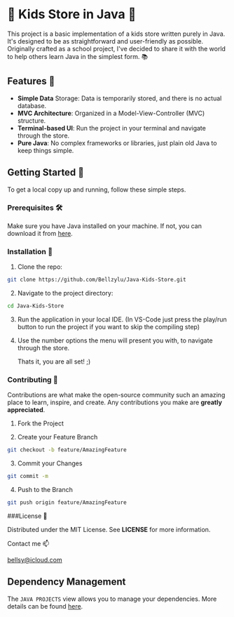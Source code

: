 # 🎈 **Kids Store in Java** 🎈

This project is a basic implementation of a kids store written purely in Java. It's designed to be as straightforward and user-friendly as possible. Originally crafted as a school project, I've decided to share it with the world to help others learn Java in the simplest form. 📚

## **Features** 🎪

* **Simple Data** Storage: Data is temporarily stored, and there is no actual database.
* **MVC Architecture**: Organized in a Model-View-Controller (MVC) structure.
* **Terminal-based UI**: Run the project in your terminal and navigate through the store.
* **Pure Java**: No complex frameworks or libraries, just plain old Java to keep things simple.

## **Getting Started** 🚀

To get a local copy up and running, follow these simple steps.

### **Prerequisites** 🛠️

Make sure you have Java installed on your machine. If not, you can download it from [here](https://www.java.com/en/download/).


### **Installation** 💾

1. Clone the repo:

```bash 
git clone https://github.com/Bellzylu/Java-Kids-Store.git
```

2. Navigate to the project directory:

```bash
cd Java-Kids-Store
```


3. Run the application in your local IDE. (In VS-Code just press the play/run button to run the project if you want to skip the compiling step)

4. Use the number options the menu will present you with, to navigate through the store.

   Thats it, you are all set! ;) 
   

### **Contributing** 🤝

Contributions are what make the open-source community such an amazing place to learn, inspire, and create. Any contributions you make are **greatly appreciated**.

1. Fork the Project

2. Create your Feature Branch 

```bash
git checkout -b feature/AmazingFeature
```

3. Commit your Changes 

```bash
git commit -m
```

4. Push to the Branch 

```bash
git push origin feature/AmazingFeature
```

 

###License 📜

Distributed under the MIT License. See **LICENSE** for more information.

Contact me 📫

bellsy@icloud.com



## Dependency Management

The `JAVA PROJECTS` view allows you to manage your dependencies. More details can be found [here](https://github.com/microsoft/vscode-java-dependency#manage-dependencies).
